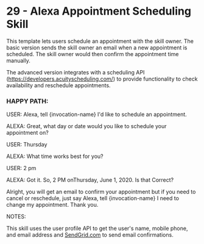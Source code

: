 # 29 - Alexa Appointment Scheduling Skill

This template lets users schedule an appointment with the skill owner. The basic version sends the skill owner an email when a new appointment is scheduled. The skill owner would then confirm the appointment time manually. 

The advanced version integrates with a scheduling API (https://developers.acuityscheduling.com/) to provide functionality to check availability and reschedule appointments. 

### HAPPY PATH:

USER: Alexa, tell {invocation-name} I'd like to schedule an appointment. 

ALEXA: Great,  what day or date would you like to schedule your appointment on?

USER: Thursday

ALEXA: What time works best for you?

USER: 2 pm

ALEXA: Got it. So, 2 PM onThursday,  June 1, 2020. Is that Correct?

Alright, you will get an email to confirm your appointment but if you need to cancel or reschedule, just say Alexa, tell {invocation-name} I need to change my appointment. Thank you.

NOTES:

This skill uses the user profile API to get the user's name, mobile phone, and email address and [SendGrid.com](https://sendgrid.com) to send email confirmations. 

